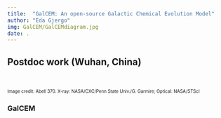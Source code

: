 ```yaml
---
title:  "GalCEM: An open-source Galactic Chemical Evolution Model"
author: "Eda Gjergo"
img: GalCEM/GalCEMdiagram.jpg
date: .
---
```


## Postdoc work (Wuhan, China)
&nbsp; &nbsp; &nbsp; &nbsp; &nbsp; &nbsp; &nbsp; &nbsp; &nbsp; &nbsp; &nbsp; &nbsp;

<font size="1">  Image credit: Abell 370. X-ray: NASA/CXC/Penn State Univ./G. Garmire; Optical: NASA/STScI</font>

### GalCEM

